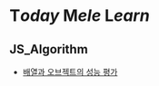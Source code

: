 # T*oday* M*ele* L*earn*

## JS_Algorithm

- [배열과 오브젝트의 성능 평가](https://github.com/Me1e/TIL/tree/main/JS_Algorithm/array-object-performance.md)

<!-- - [Bitbucket](https://github.com/cheese10yun/TIL/blob/master/ETC/bitbucket-beginner.md) -->
